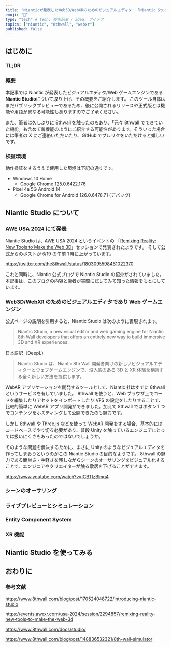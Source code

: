 ```yaml
---
title: "Nianticが発表したWeb3D/WebXRのためのビジュアルエディター「Niantic Studio」について"
emoji: "🌵"
type: "tech" # tech: 技術記事 / idea: アイデア
topics: ["niantic", "8thwall", "webxr"]
published: false
---
```


## はじめに

### TL;DR

### 概要

本記事では Niantic が発表したビジュアルエディタ/Web ゲームエンジンである**Niantic Studio**について取り上げ、その概要をご紹介します。
このツール自体はまだパブリックプレビューであるため、後に公開されるリリースや正式版とは機能や用語が異なる可能性もありますのでご了承ください。

また、筆者は久しぶりに 8thwall を触ったのもあり、「元々 8thwall でできていた機能」も含めて新機能のようにご紹介する可能性があります。そういった場合には筆者の X にご連絡いただいたり、GitHub でプルリクをいただけると嬉しいです。

### 検証環境

動作検証をするうえで使用した環境は下記の通りです。

- Windows 10 Home
  - Google Chrome 125.0.6422.176
- Pixel 4a 5G Android 14
  - Google Chrome for Android 126.0.6478.71 (デバッグ)

## Niantic Studio について

### AWE USA 2024 にて発表

Niantic Studio は、AWE USA 2024 というイベントの
「[Remixing Reality: New Tools to Make the Web 3D](https://events.awexr.com/usa-2024/session/2294857/remixing-reality-new-tools-to-make-the-web-3d)」セッションで発表されたようです。
そして公式からのポストが 6/19 の午前 1 時に上がっています。

https://twitter.com/the8thwall/status/1803095598461022370

これと同時に、Niantic 公式ブログで Niantic Studio の紹介がされていました。
本記事は、このブログの内容と筆者が実際に試してみて知った情報をもとにしています。

### Web3D/WebXR のためのビジュアルエディタであり Web ゲームエンジン

公式ページの説明を引用すると、Niantic Studio は次のように表現されます。

> Niantic Studio, a new visual editor and web gaming engine for Niantic 8th Wall developers that offers an entirely new way to build immersive 3D and XR experiences.

日本語訳（DeepL）

> Niantic Studio は、Niantic 8th Wall 開発者向けの新しいビジュアルエディターとウェブゲームエンジンで、没入感のある 3D と XR 体験を構築する全く新しい方法を提供します。

WebAR アプリケーションを開発するツールとして、Niantic 社はすでに 8thwall というサービスを有していました。
8thwall を使うと、Web ブラウザ上でコードを編集したりアセットをインポートしたり VPS の設定をしたりすることで、比較的簡単に WebAR アプリ開発ができました。加えて 8thwall ではボタン 1 つでコンテンツをホスティングして公開できたのも魅力です。

しかし 8thwall や Three.js などを使って WebAR 開発をする場合、基本的にはコードベースでやり切る必要があり、普段 Unity を触っているエンジニアにとっては扱いにくさもあったのではないでしょうか。

そのような問題を解決するために、まさに Unity のようなビジュアルエディタを作ってしまおうというのがこの Niantic Studio の目的なようです。
8thwall の魅力である簡単さ・手軽さを残しながらシーンのオーサリングをビジュアル化することで、エンジニアやクリエイターが触る敷居を下げることができます。

https://www.youtube.com/watch?v=iCBTIzBlmq4

### シーンのオーサリング

### ライブプレビューとシミュレーション

<!-- textlint-disable -->

### Entity Component System

<!-- textlint-enable -->

### XR 機能

## Niantic Studio を使ってみる

## おわりに

### 参考文献

https://www.8thwall.com/blog/post/170524048722/introducing-niantic-studio

https://events.awexr.com/usa-2024/session/2294857/remixing-reality-new-tools-to-make-the-web-3d

https://www.8thwall.com/docs/studio/

https://www.8thwall.com/blog/post/148836532321/8th-wall-simulator

